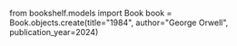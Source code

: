 from bookshelf.models import Book
book = Book.objects.create(title="1984", author="George Orwell", publication_year=2024)